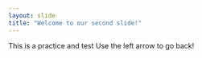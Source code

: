 ```yaml
---
layout: slide
title: "Welcome to our second slide!"
---
```

This is a practice and test
Use the left arrow to go back!
